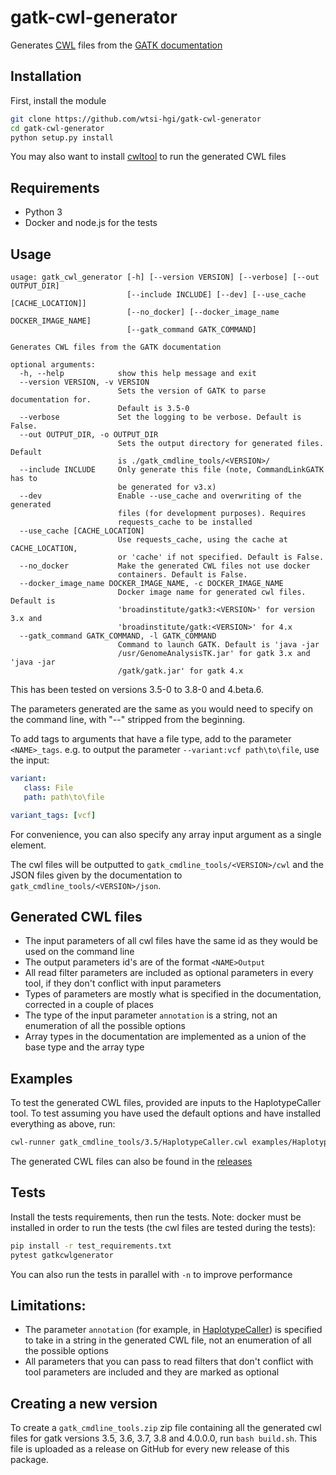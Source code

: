 # gatk-cwl-generator

Generates [CWL](http://www.commonwl.org/v1.0/) files from the [GATK documentation](https://software.broadinstitute.org/gatk/documentation/tooldocs/)

## Installation

First, install the module
```bash
git clone https://github.com/wtsi-hgi/gatk-cwl-generator
cd gatk-cwl-generator
python setup.py install
```

You may also want to install [cwltool](https://github.com/common-workflow-language/cwltool) to run the generated CWL files

## Requirements

- Python 3
- Docker and node.js for the tests

## Usage

```
usage: gatk_cwl_generator [-h] [--version VERSION] [--verbose] [--out OUTPUT_DIR]
                          [--include INCLUDE] [--dev] [--use_cache [CACHE_LOCATION]]
                          [--no_docker] [--docker_image_name DOCKER_IMAGE_NAME]
                          [--gatk_command GATK_COMMAND]

Generates CWL files from the GATK documentation

optional arguments:
  -h, --help            show this help message and exit
  --version VERSION, -v VERSION
                        Sets the version of GATK to parse documentation for.
                        Default is 3.5-0
  --verbose             Set the logging to be verbose. Default is False.
  --out OUTPUT_DIR, -o OUTPUT_DIR
                        Sets the output directory for generated files. Default
                        is ./gatk_cmdline_tools/<VERSION>/
  --include INCLUDE     Only generate this file (note, CommandLinkGATK has to
                        be generated for v3.x)
  --dev                 Enable --use_cache and overwriting of the generated
                        files (for development purposes). Requires
                        requests_cache to be installed
  --use_cache [CACHE_LOCATION]
                        Use requests_cache, using the cache at CACHE_LOCATION,
                        or 'cache' if not specified. Default is False.
  --no_docker           Make the generated CWL files not use docker
                        containers. Default is False.
  --docker_image_name DOCKER_IMAGE_NAME, -c DOCKER_IMAGE_NAME
                        Docker image name for generated cwl files. Default is
                        'broadinstitute/gatk3:<VERSION>' for version 3.x and
                        'broadinstitute/gatk:<VERSION>' for 4.x
  --gatk_command GATK_COMMAND, -l GATK_COMMAND
                        Command to launch GATK. Default is 'java -jar
                        /usr/GenomeAnalysisTK.jar' for gatk 3.x and 'java -jar
                        /gatk/gatk.jar' for gatk 4.x
```

This has been tested on versions 3.5-0 to 3.8-0 and 4.beta.6.

The parameters generated are the same as you would need to specify on the command line, with "--" stripped from the beginning.

To add tags to arguments that have a file type, add to the parameter `<NAME>_tags`. e.g. to output the parameter `--variant:vcf path\to\file`, use the input:
```yml
variant:
   class: File
   path: path\to\file

variant_tags: [vcf]
```

For convenience, you can also specify any array input argument as a single element.

The cwl files will be outputted to `gatk_cmdline_tools/<VERSION>/cwl` and the JSON files given by the documentation to `gatk_cmdline_tools/<VERSION>/json`.

## Generated CWL files

- The input parameters of all cwl files have the same id as they would be used on the command line
- The output parameters id's are of the format `<NAME>Output`
- All read filter parameters are included as optional parameters in every tool, if they don't conflict with input parameters
- Types of parameters are mostly what is specified in the documentation, corrected in a couple of places
- The type of the input parameter `annotation` is a string, not an enumeration of all the possible options
- Array types in the documentation are implemented as a union of the base type and the array type

## Examples

To test the generated CWL files, provided are inputs to the HaplotypeCaller tool. To test assuming you have used the default options and have installed everything as above, run:
```bash
cwl-runner gatk_cmdline_tools/3.5/HaplotypeCaller.cwl examples/HaplotypeCaller_inputs.yml
```

The generated CWL files can also be found in the [releases](https://github.com/wtsi-hgi/gatk-cwl-generator/releases)

## Tests

Install the tests requirements, then run the tests. Note: docker must be installed in order to run the tests (the cwl files are tested during the tests):
```bash
pip install -r test_requirements.txt
pytest gatkcwlgenerator
```

You can also run the tests in parallel with `-n` to improve performance

## Limitations:

- The parameter `annotation` (for example, in [HaplotypeCaller](https://software.broadinstitute.org/gatk/documentation/tooldocs/current/org_broadinstitute_gatk_tools_walkers_haplotypecaller_HaplotypeCaller.php#--annotation)) is specified to take in a string in the generated CWL file, not an enumeration of all the possible options
- All parameters that you can pass to read filters that don't conflict with tool parameters are included and they are marked as optional

## Creating a new version

To create a `gatk_cmdline_tools.zip` zip file containing all the generated cwl files for gatk versions 3.5, 3.6, 3.7, 3.8 and 4.0.0.0, run `bash build.sh`. This file is uploaded as a release on GitHub for every new release of this package.
